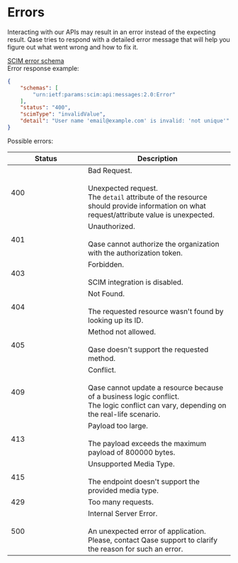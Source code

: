 # Errors

Interacting with our APIs may result in an error instead of the expecting result. Qase tries to respond with a detailed error message that will help you figure out what went wrong and how to fix it.

[SCIM error schema](https://www.rfc-editor.org/rfc/rfc7644.html#section-3.12)\
Error response example:

```json
{
    "schemas": [
        "urn:ietf:params:scim:api:messages:2.0:Error"
    ],
    "status": "400",
    "scimType": "invalidValue",
    "detail": "User name 'email@example.com' is invalid: 'not unique'"
}
```

Possible errors:

<table><thead><tr><th width="158">Status</th><th>Description</th></tr></thead><tbody><tr><td>400</td><td>Bad Request.<br><br>Unexpected request.<br>The <code>detail</code> attribute of the resource should provide information on what request/attribute value is unexpected.</td></tr><tr><td>401</td><td>Unauthorized.<br><br>Qase cannot authorize the organization with the authorization token.</td></tr><tr><td>403</td><td>Forbidden.<br><br>SCIM integration is disabled.</td></tr><tr><td>404</td><td>Not Found.<br><br>The requested resource wasn't found by looking up its ID.</td></tr><tr><td>405</td><td>Method not allowed.<br><br>Qase doesn't support the requested method.</td></tr><tr><td>409</td><td>Conflict.<br><br>Qase cannot update a resource because of a business logic conflict.<br>The logic conflict can vary, depending on the real-life scenario.</td></tr><tr><td>413</td><td>Payload too large.<br><br>The payload exceeds the maximum payload of 800000 bytes.</td></tr><tr><td>415</td><td>Unsupported Media Type.<br><br>The endpoint doesn't support the provided media type.</td></tr><tr><td>429</td><td>Too many requests.</td></tr><tr><td>500</td><td>Internal Server Error.<br><br>An unexpected error of application.<br>Please, contact Qase support to clarify the reason for such an error.</td></tr></tbody></table>
